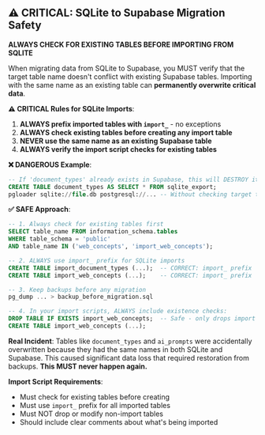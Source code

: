 ## ⚠️ CRITICAL: SQLite to Supabase Migration Safety

**ALWAYS CHECK FOR EXISTING TABLES BEFORE IMPORTING FROM SQLITE**

When migrating data from SQLite to Supabase, you MUST verify that the target table name doesn't conflict with existing Supabase tables. Importing with the same name as an existing table can **permanently overwrite critical data**.

**⚠️ CRITICAL Rules for SQLite Imports**:
1. **ALWAYS prefix imported tables with `import_`** - no exceptions
2. **ALWAYS check existing tables before creating any import table**
3. **NEVER use the same name as an existing Supabase table**
4. **ALWAYS verify the import script checks for existing tables**

**❌ DANGEROUS Example**:
```sql
-- If 'document_types' already exists in Supabase, this will DESTROY it!
CREATE TABLE document_types AS SELECT * FROM sqlite_export;
pgloader sqlite://file.db postgresql://... -- Without checking target tables!
```

**✅ SAFE Approach**:
```sql
-- 1. Always check for existing tables first
SELECT table_name FROM information_schema.tables 
WHERE table_schema = 'public' 
AND table_name IN ('web_concepts', 'import_web_concepts');

-- 2. ALWAYS use import_ prefix for SQLite imports
CREATE TABLE import_document_types (...);  -- CORRECT: import_ prefix
CREATE TABLE import_web_concepts (...);    -- CORRECT: import_ prefix

-- 3. Keep backups before any migration
pg_dump ... > backup_before_migration.sql

-- 4. In your import scripts, ALWAYS include existence checks:
DROP TABLE IF EXISTS import_web_concepts;  -- Safe - only drops import table
CREATE TABLE import_web_concepts (...);
```

**Real Incident**: Tables like `document_types` and `ai_prompts` were accidentally overwritten because they had the same names in both SQLite and Supabase. This caused significant data loss that required restoration from backups. **This MUST never happen again.**

**Import Script Requirements**:
- Must check for existing tables before creating
- Must use `import_` prefix for all imported tables
- Must NOT drop or modify non-import tables
- Should include clear comments about what's being imported

